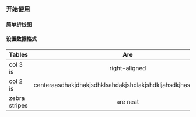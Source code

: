 ### 开始使用

#### 简单折线图

<Chart name="guide" />

#### 设置数据格式

<Chart name="guide" />

| Tables        | Are           | Cool  |  x |
| ------------- |:-------------:|:-----:|:--:|
| col 3 is      | right-aligned | $16awehaskdjhalksjdhalkjdhsakjdhas00 |  q  |
| col 2 is      | centeraasdhakjdhakjsdhklsahdakjshdlakjshdkljahsdkjhasdkjahskded      |   $12 |  q  |
| zebra stripes | are neat      |    $1 |   q |

<script>
CHART_CODE = {
  guide: {
    code: `
      <template>
        <ve-line :data="chartData" :settings="chartSettings"></ve-line>
      </template>
      <script>
      export default {
        data () {
          this.chartSettings = {}
          return {
            chartData: {
              columns: ['日期', '成本', '利润', '占比', '其他'],
              rows: [
                { '成本': 1523, '日期': '1月1日', '利润': 1523, '占比': 0.12, '其他': 100 },
                { '成本': 1223, '日期': '1月2日', '利润': 1523, '占比': 0.345, '其他': 100 },
                { '成本': 2123, '日期': '1月3日', '利润': 1523, '占比': 0.7, '其他': 100 },
                { '成本': 4123, '日期': '1月4日', '利润': 1523, '占比': 0.31, '其他': 100 },
                { '成本': 3123, '日期': '1月5日', '利润': 1523, '占比': 0.12, '其他': 100 },
                { '成本': 7123, '日期': '1月6日', '利润': 1523, '占比': 0.65, '其他': 100 }
              ]
            }
          }
        },
        components: { VeLine }
      }
      <\/script>
    `,
    post: {
      html: `
        <div id="app">
          <ve-line :data="chartData" :settings="chartSettings"></ve-line>
        </div>
      `,
      js: `
        new Vue({
          el: '#app',
          data () {
            this.chartSettings = {}
            return {
              chartData: {
                columns: ['日期', '成本', '利润', '占比', '其他'],
                rows: [
                  { '成本': 1523, '日期': '1月1日', '利润': 1523, '占比': 0.12, '其他': 100 },
                  { '成本': 1223, '日期': '1月2日', '利润': 1523, '占比': 0.345, '其他': 100 },
                  { '成本': 2123, '日期': '1月3日', '利润': 1523, '占比': 0.7, '其他': 100 },
                  { '成本': 4123, '日期': '1月4日', '利润': 1523, '占比': 0.31, '其他': 100 },
                  { '成本': 3123, '日期': '1月5日', '利润': 1523, '占比': 0.12, '其他': 100 },
                  { '成本': 7123, '日期': '1月6日', '利润': 1523, '占比': 0.65, '其他': 100 }
                ]
              }
            }
          }
        })
      `
    }
  },
  dataType: {
    code: `
      <template>
        <ve-line :data="chartData" :settings="chartSettings"></ve-line>
      </template>
      <script>
      export default {
        data () {
          this.chartSettings = {
            yAxisTye: ['0.0a']
          }
          return {
            chartData: {
              columns: ['日期', '成本', '利润', '占比', '其他'],
              rows: [
                { '成本': 1523, '日期': '1月1日', '利润': 1523, '占比': 0.12, '其他': 100 },
                { '成本': 1223, '日期': '1月2日', '利润': 1523, '占比': 0.345, '其他': 100 },
                { '成本': 2123, '日期': '1月3日', '利润': 1523, '占比': 0.7, '其他': 100 },
                { '成本': 4123, '日期': '1月4日', '利润': 1523, '占比': 0.31, '其他': 100 },
                { '成本': 3123, '日期': '1月5日', '利润': 1523, '占比': 0.12, '其他': 100 },
                { '成本': 7123, '日期': '1月6日', '利润': 1523, '占比': 0.65, '其他': 100 }
              ]
            }
          }
        },
        components: { VeLine }
      }
      <\/script>
    `,
    post: {
      html: `
        <div id="app">
          <ve-line :data="chartData" :settings="chartSettings"></ve-line>
        </div>
      `,
      js: `
        new Vue({
          el: '#app',
          data () {
            this.chartSettings = {
              yAxisTye: ['0.0a']
            }
            return {
              chartData: {
                columns: ['日期', '成本', '利润', '占比', '其他'],
                rows: [
                  { '成本': 1523, '日期': '1月1日', '利润': 1523, '占比': 0.12, '其他': 100 },
                  { '成本': 1223, '日期': '1月2日', '利润': 1523, '占比': 0.345, '其他': 100 },
                  { '成本': 2123, '日期': '1月3日', '利润': 1523, '占比': 0.7, '其他': 100 },
                  { '成本': 4123, '日期': '1月4日', '利润': 1523, '占比': 0.31, '其他': 100 },
                  { '成本': 3123, '日期': '1月5日', '利润': 1523, '占比': 0.12, '其他': 100 },
                  { '成本': 7123, '日期': '1月6日', '利润': 1523, '占比': 0.65, '其他': 100 }
                ]
              }
            }
          }
        })
      `
    }
  }
}

</script>

